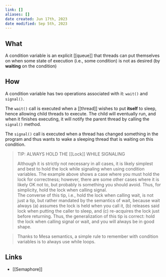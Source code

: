 ```yaml
---
link: []
aliases: []
date created: Jun 17th, 2023
date modified: Sep 5th, 2023
---
```


## What
A condition variable is an explicit [[queue]] that threads can put themselves on when some state of execution (i.e., some condition) is not as desired (by **waiting** on the condition)

## How
A condition variable has two operations associated with it: `wait()` and `signal()`.

The `wait()` call is executed when a [[thread]] wishes to put **itself** to sleep, hence allowing child threads to execute. The child will eventually run, and when it finishes executing, it will notify the parent thread by calling the `signal()` method.

The `signal()` call is executed when a thread has changed something in the program and thus wants to wake a sleeping thread that is waiting on this condition.

> TIP: ALWAYS HOLD THE [[Lock]] WHILE SIGNALING
> 
> Although it is strictly not necessary in all cases, it is likely simplest and best to hold the lock while signaling when using condition variables. The example above shows a case where you must hold the lock for correctness; however, there are some other cases where it is likely OK not to, but probably is something you should avoid. Thus, for simplicity, hold the lock when calling signal.  
> The converse of this tip, i.e., hold the lock when calling wait, is not just a tip, but rather mandated by the semantics of wait, because wait always (a) assumes the lock is held when you call it, (b) releases said lock when putting the caller to sleep, and (c) re-acquires the lock just before returning. Thus, the generalization of this tip is correct: hold the lock when calling signal or wait, and you will always be in good shape.

> Thanks to Mesa semantics, a simple rule to remember with condition variables is to always use while loops.

## Links
- [[Semaphore]]